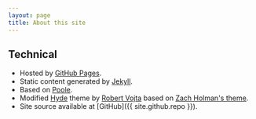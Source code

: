 ```yaml
---
layout: page
title: About this site
---
```


## Technical

* Hosted by [GitHub Pages](https://pages.github.com).
* Static content generated by [Jekyll](http://jekyllrb.com).
* Based on [Poole](http://getpoole.com).
* Modified [Hyde](https://github.com/poole/hyde) theme by [Robert Vojta](https://github.com/robertvojta/robertvojta.github.io) based on [Zach Holman's theme](http://zachholman.com).
* Site source available at [GitHub]({{ site.github.repo }}).

